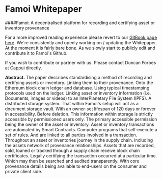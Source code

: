 # Famoi Whitepaper 



####Famoi: A decentralised platform for recording and certifying asset or inventory provenance


For a more improved reading experience please revert to our [GitBook page here](https://duncanaforbes.gitbooks.io/famoi-whitepaper/content/). We're consistently and openly working on / updating the Whitepaper. At the moment it is fairly bare bone. As we slowly start to publicly edit and contribute it to Famoi's Github. 

If you wish to contribute or partner with us. Please contact Duncan Forbes at Cappui directly.

**Abstract.** The paper describes standardising a method of recording and certifying assets or inventory. Linking them to their provenance. Onto the Ethereum block chain ledger and database. Using typical timestamping protocols used on the ledger. Linking asset or inventory information (i.e. Documents, images or videos) to an InterPlanetary File System (IPFS). A distributed storage system. That within Famoi's setup will act as a document storage vault. With an owner-set lifespan of 120 days or forever in accessibility. Before deletion. This information within storage is strictly accessible by permissioned users only. The primary accessible permission being the owner of the asset or inventory. Asset or inventory transactions are automated by Smart Contracts. Computer programs that self-execute a set of rules. And are linked to all parties involved in a transaction. Throughout an asset or inventories journey in the supply chain. Including the assets network of provenance relationships. Assets that are recorded, sold, loaned or tracked through a supply chain receive block chain certificates. Legally certifying the transaction occurred at a particular time. Which may then be searched and audited transparently. With core provenance details being available to end-users on the consumer and private client side.

